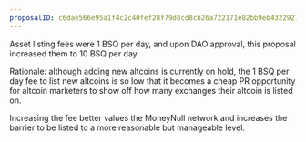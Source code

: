 ```yaml
---
proposalID: c6dae566e95a1f4c2c40fef28f79d8cd8cb26a722171e82bb9eb4322927f7971
---
```


Asset listing fees were 1 BSQ per day, and upon DAO approval, this proposal increased them to 10 BSQ per day.

Rationale: although adding new altcoins is currently on hold, the 1 BSQ per day fee to list new altcoins is so low that it becomes a cheap PR opportunity for altcoin marketers to show off how many exchanges their altcoin is listed on.

Increasing the fee better values the MoneyNull network and increases the barrier to be listed to a more reasonable but manageable level.
